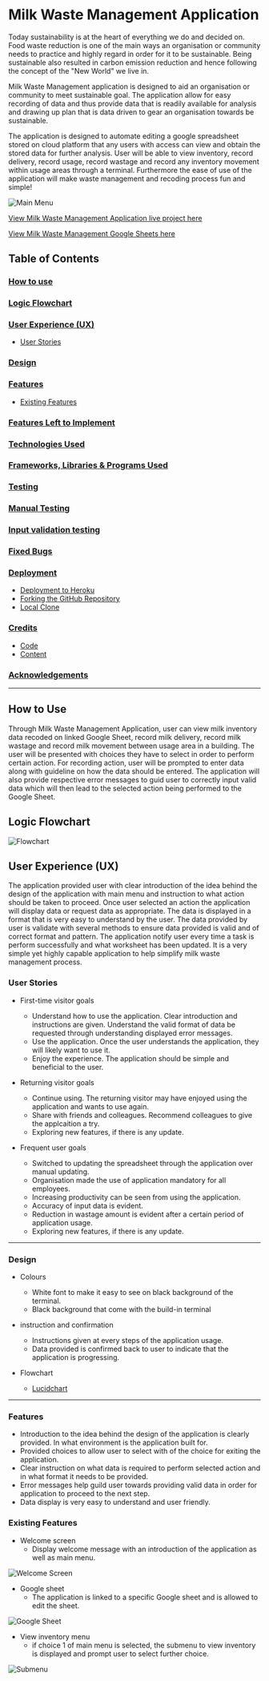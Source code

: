 # Milk Waste Management Application

Today sustainability is at the heart of everything we do and decided on. Food waste reduction is one of the main ways an organisation or community needs to practice and highly regard in order for it to be sustainable. Being sustainable also resulted in carbon emission reduction and hence following the concept of the "New World" we live in. 

Milk Waste Management application is designed to aid an organisation or community to meet sustainable goal. The application allow for easy recording of data and thus provide data that is readily available for analysis and drawing up plan that is data driven to gear an organisation towards be sustainable. 

The application is designed to automate editing a google spreadsheet stored on cloud platform that any users with access can view and obtain the stored data for further analysis. User will be able to view inventory, record delivery, record usage, record wastage and record any inventory movement within usage areas through a terminal. Furthermore the ease of use of the application will make waste management and recoding process fun and simple!

![Main Menu](readme_images/main_menu.png)

[View Milk Waste Management Application live project here](https://milk-waste-management-5ea677ef764f.herokuapp.com/)

[View Milk Waste Management Google Sheets here](https://docs.google.com/spreadsheets/d/1SSIEZcKAZLnjjF3mJlnYxwPEvKTbCURKLN882PISL-U/edit?usp=sharing)

## Table of Contents
### [How to use](#how-to-use-1)
### [Logic Flowchart](#logic-flowchart-1)
### [User Experience (UX)](#user-experience-ux-1)
* [User Stories](#user-stories)
### [Design](#design-1)
### [Features](#features-1)
* [Existing Features](#existing-features)
### [Features Left to Implement](#features-left-to-implement-1)
### [Technologies Used](#technologies-used-1)
### [Frameworks, Libraries & Programs Used](#frameworks-libraries--programs-used-1)
### [Testing](#testing-1)
### [Manual Testing](#manual-testing-1)
### [Input validation testing](#input-validation-testing-1)
### [Fixed Bugs](#fixed-bugs-1)
### [Deployment](#deployment-1)
* [Deployment to Heroku](#deployment-to-heroku)
* [Forking the GitHub Repository](#forking-the-github-repository)
* [Local Clone](#local-clone)
### [Credits](#credits-1)
* [Code](#code)
* [Content](#content)
### [Acknowledgements](#acknowledgements-1)
---

## How to Use

Through Milk Waste Management Application, user can view milk inventory data recoded on linked Google Sheet, record milk delivery, record milk wastage and record milk movement between usage area in a building. The user will be presented with choices they have to select in order to perform certain action. For recording action, user will be prompted to enter data along with guideline on how the data should be entered. The application will also provide respective error messages to guid user to correctly input valid data which will then lead to the selected action being performed to the Google Sheet.

## Logic Flowchart

![Flowchart](readme_images/logic_flowchart.png)

## User Experience (UX)

The application provided user with clear introduction of the idea behind the design of the application with main menu and instruction to what action should be taken to proceed. Once user selected an action the application will display data or request data as appropriate. The data is displayed in a format that is very easy to understand by the user. The data provided by user is validate with several methods to ensure data provided is valid and of correct format and pattern. The application notify user every time a task is perform successfully and what worksheet has been updated. It is a very simple yet highly capable application to help simplify milk waste management process. 

### User Stories

* First-time visitor goals
    * Understand how to use the application. Clear introduction and instructions are given. Understand the valid format of data be requested through understanding displayed error messages.
    * Use the application. Once the user understands the application, they will likely want to use it.
    * Enjoy the experience. The application should be simple and beneficial to the user. 

* Returning visitor goals
    * Continue using. The returning visitor may have enjoyed using the application and wants to use again.
    * Share with friends and colleagues. Recommend colleagues to give the applcaition a try.
    * Exploring new features, if there is any update. 

* Frequent user goals
    * Switched to updating the spreadsheet through the application over manual updating.
    * Organisation made the use of application mandatory for all employees.
    * Increasing productivity can be seen from using the application.
    * Accuracy of input data is evident.
    * Reduction in wastage amount is evident after a certain period of application usage.
    * Exploring new features, if there is any update.

---

### Design

* Colours
    * White font to make it easy to see on black background of the terminal.
    * Black background that come with the build-in terminal

* instruction and confirmation
    * Instructions given at every steps of the application usage.
    * Data provided is confirmed back to user to indicate that the application is progressing.

* Flowchart
    * [Lucidchart](https://www.lucidchart.com/)

---

### Features

* Introduction to the idea behind the design of the application is clearly provided. In what environment is the application built for.
* Provided choices to allow user to select with of the choice for exiting the application.
* Clear instruction on what data is required to perform selected action and in what format it needs to be provided.
* Error messages help guild user towards providing valid data in order for application to proceed to the next step.
* Data display is very easy to understand and user friendly. 

### Existing Features

* Welcome screen
    * Display welcome message with an introduction of the application as well as main menu.

![Welcome Screen](readme_images/main_menu.png)

* Google sheet
    * The application is linked to a specific Google sheet and is allowed to edit the sheet.

![Google Sheet](readme_images/linked_google_sheet.png)

* View inventory menu
    * if choice 1 of main menu is selected, the submenu to view inventory is displayed and prompt user to select further choice.

![Submenu](readme_images/submenu.png)
